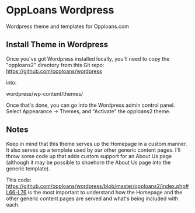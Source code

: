 # OppLoans Wordpress
Wordpress theme and templates for Opploans.com

## Install Theme in Wordpress

Once you've got Wordpress installed locally, you'll need to copy the "opploans2" directory from this Git repo:
https://github.com/opploans/wordpress

into:

wordpress/wp-content/themes/

Once that's done, you can go into the Wordpress admin control panel. Select Appearance -> Themes, and "Activate" the opploans2 theme.

## Notes

Keep in mind that this theme serves up the Homepage in a custom manner. It also serves up a template used by our other generic content pages. I'll throw some code up that adds custom support for an About Us page (although it may be possible to shoehorn the About Us page into the generic template).

This code:
https://github.com/opploans/wordpress/blob/master/opploans2/index.php#L66-L76
is the most important to understand how the Homepage and the other generic content pages are served and what's being included with each.
